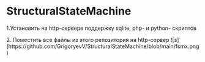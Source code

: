 # StructuralStateMachine
1.Установить на http-сервере поддержку sqlite, php- и python- скриптов
<p>2. Поместить все файлы из этого репозитория на http-сервер
![s] (https://github.com/GrigoryevV/StructuralStateMachine/blob/main/fsmx.png)


